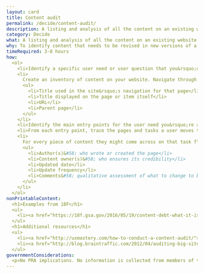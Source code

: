 ```yaml
---
layout: card
title: Content audit
permalink: /decide/content-audit/
description: A listing and analysis of all the content on an existing website (including pages, files, videos, audio or other data) that your users might reasonably encounter.
category: Decide
what: A listing and analysis of all the content on an existing website (including pages, files, videos, audio or other data) that your users might reasonably encounter.
why: To identify content that needs to be revised in new versions of a website. Content audits can also help you identify who is responsible for content, how often it should be updated, and what role a particular piece of content plays for users.
timeRequired: 3-8 hours
how:
  <ol>
    <li>Identify a specific user need or user question that you&rsquo;d like to address.</li>
    <li>
      Create an inventory of content on your website. Navigate through the site from the home page and note the following about every piece of content. (For repeated items like blog posts, consider capturing just a sample.)
      <ul>
        <li>Title used in the site&rsquo;s navigation for that page</li>
        <li>Title displayed on the page or item itself</li>
        <li>URL</li>
        <li>Parent page</li>
      </ul>
    </li>
    <li>Identify the main entry points for the user need you&rsquo;re addressing. This could be external marketing, the homepage, a microsite, or another page.</li>
    <li>From each entry point, trace the pages and tasks a user moves through until they address their need.</li>
    <li>
      For every piece of content they might come across on that task flow, note&#58;
      <ul>
        <li>Author(s)&#58; who wrote or created the page</li>
        <li>Content owner(s)&#58; who ensures its credibility</li>
        <li>Updated date</li>
        <li>Update frequency</li>
        <li>Comments&#58; qualitative assessment of what to change to better address your identified user need</li>
      </ul>
    </li>
  </ol>
nonPrintableContent:
  <h1>Examples from 18F</h1>
  <ul>
    <li><a href="https://18f.gsa.gov/2016/05/19/content-debt-what-it-is-where-to-find-it-and-how-to-prevent-it-in-the-first-place/">&quot;Content debt&colon; What it is, where to find it, and how to prevent it in the first place&quot;</a> Melody Kramer.</li>
  </ul>
  <h1>Additional resources</h1>
  <ul>
    <li><a href="http://uxmastery.com/how-to-conduct-a-content-audit/">&ldquo;How to Conduct a Content Audit.&rdquo;</a> UX Mastery.</li>
    <li><a href="http://blog.braintraffic.com/2012/04/auditing-big-sites-doesn%E2%80%99t-have-to-be-taxing/">&ldquo;Auditing Big Sites Doesn&rsquo;t Have to Be Taxing.&rdquo;</a> Christine Anameier.</li>
  </ul>
governmentConsiderations:
  <p>No PRA implications. No information is collected from members of the public.</p>
---
```

